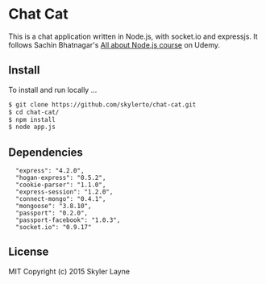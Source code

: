 # Chat Cat  
  
This is a chat application written in Node.js, with socket.io and expressjs. It follows Sachin Bhatnagar's [All about Node.js course](https://www.udemy.com/all-about-nodejs/) on Udemy.  

## Install

To install and run locally ...

```sh
$ git clone https://github.com/skylerto/chat-cat.git
$ cd chat-cat/
$ npm install
$ node app.js
```

## Dependencies

      "express": "4.2.0",
      "hogan-express": "0.5.2",
      "cookie-parser": "1.1.0",
      "express-session": "1.2.0",
      "connect-mongo": "0.4.1",
      "mongoose": "3.8.10",
      "passport": "0.2.0",
      "passport-facebook": "1.0.3",
      "socket.io": "0.9.17"

## License

MIT Copyright (c) 2015 Skyler Layne

